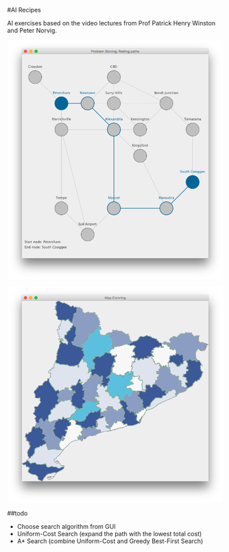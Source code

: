 #AI Recipes

AI exercises based on the video lectures from Prof Patrick Henry Winston and Peter Norvig.

![Breath-first example](https://raw.githubusercontent.com/fedelopez/ai-recipes/master/docs/graph.png)

![Map coloring example](https://raw.githubusercontent.com/fedelopez/ai-recipes/master/docs/map-coloring.png)

##todo

- Choose search algorithm from GUI
- Uniform-Cost Search (expand the path with the lowest total cost)
- A* Search (combine Uniform-Cost and Greedy Best-First Search)
